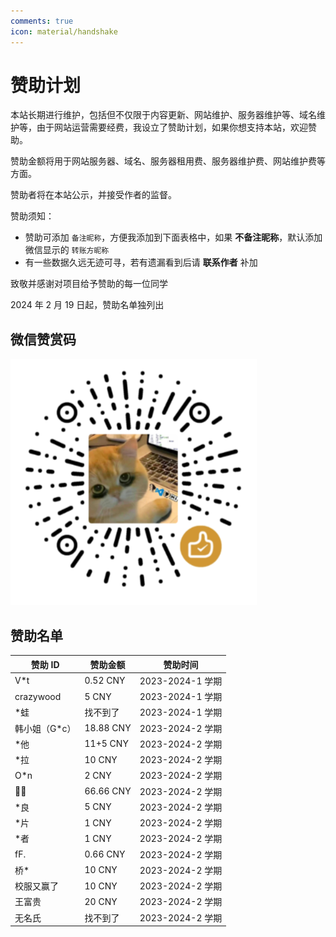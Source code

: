 ```yaml
---
comments: true
icon: material/handshake
---
```


# 赞助计划

本站长期进行维护，包括但不仅限于内容更新、网站维护、服务器维护等、域名维护等，由于网站运营需要经费，我设立了赞助计划，如果你想支持本站，欢迎赞助。

赞助金额将用于网站服务器、域名、服务器租用费、服务器维护费、网站维护费等方面。

赞助者将在本站公示，并接受作者的监督。

赞助须知：

- 赞助可添加 `备注昵称`，方便我添加到下面表格中，如果 **不备注昵称**，默认添加微信显示的 `转账方昵称`
- 有一些数据久远无迹可寻，若有遗漏看到后请 **联系作者** 补加

致敬并感谢对项目给予赞助的每一位同学

2024 年 2 月 19 日起，赞助名单独列出

## 微信赞赏码

<img src="qr.png" alt="赞助" />

## 赞助名单

| 赞助 ID        | 赞助金额  | 赞助时间         |
| -------------- | --------- | ---------------- |
| V\*t           | 0.52 CNY  | 2023-2024-1 学期 |
| crazywood      | 5 CNY     | 2023-2024-1 学期 |
| \*蛙           | 找不到了  | 2023-2024-1 学期 |
| 韩小姐（G\*c） | 18.88 CNY | 2023-2024-2 学期 |
| \*他           | 11+5 CNY  | 2023-2024-2 学期 |
| \*拉           | 10 CNY    | 2023-2024-2 学期 |
| O\*n           | 2 CNY     | 2023-2024-2 学期 |
| 🍳🍅           | 66.66 CNY | 2023-2024-2 学期 |
| \*良           | 5 CNY     | 2023-2024-2 学期 |
| \*片           | 1 CNY     | 2023-2024-2 学期 |
| \*者           | 1 CNY     | 2023-2024-2 学期 |
| fF.            | 0.66 CNY  | 2023-2024-2 学期 |
| 桥\*           | 10 CNY    | 2023-2024-2 学期 |
| 校服又赢了     | 10 CNY    | 2023-2024-2 学期 |
| 王富贵         | 20 CNY    | 2023-2024-2 学期 |
| 无名氏         | 找不到了  | 2023-2024-2 学期 |
